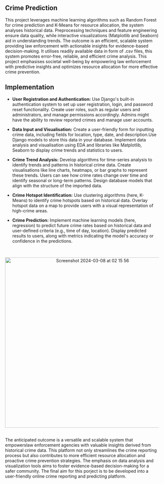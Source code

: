 ## Crime Prediction
This project leverages machine learning algorithms such as Random Forest for crime prediction and K-Means for resource allocation, the system analyses historical data.
Preprocessing techniques and feature engineering ensure data quality, while interactive visualizations (Matplotlib and Seaborn) aid in understanding trends. The outcome is an efficient, scalable system providing law enforcement with actionable insights for evidence-based decision-making.
It utilises readily available data in form of .csv files, this system promotes error-free, reliable, and efficient crime analysis. This project emphasises societal well-being by empowering law enforcement with predictive insights and optimizes resource allocation for more effective crime prevention.

## Implementation
* **User Registration and Authentication:** Use Django's built-in authentication system to set up user registration, login, and password reset functionality. Create user roles, such as regular users and administrators, and manage permissions accordingly. Admins might have the ability to review reported crimes and manage user accounts.

* **Data Input and Visualisation:** Create a user-friendly form for inputting crime data, including fields for location, type, date, and description.Use Django models to store this data in your database. Implement data analysis and visualisation using EDA and libraries like Matplotlib, Seaborn to display crime trends and statistics to users.

* **Crime Trend Analysis:** Develop algorithms for time-series analysis to identify trends and patterns in historical crime data. Create visualisations like line charts, heatmaps, or bar graphs to represent these trends. Users can see how crime rates change over time and identify seasonal or long-term patterns. Design database models that align with the structure of the imported data.

* **Crime Hotspot Identification:** Use clustering algorithms (here, K-Means) to identify crime hotspots based on historical data. Overlay hotspot data on a map to provide users with a visual representation of high-crime areas.

* **Crime Prediction:** Implement machine learning models (here, regression) to predict future crime rates based on historical data and user-defined criteria (e.g., time of day, location). Display predicted results to users, along with metrics indicating the model's accuracy or confidence in the predictions.
<br>
<p align="center">
<img width="557" alt="Screenshot 2024-03-08 at 02 15 56" src="https://github.com/kuhu42/crime-prediction/assets/143384804/26eec6f7-4b12-4767-a8dc-00f768fb799d">
</p>
<br>
The anticipated outcome is a versatile and scalable system that empowerslaw enforcement agencies with valuable insights derived from historical crime data. This platform not only streamlines the crime reporting process but also contributes to more efficient resource allocation and proactive crime prevention strategies. The emphasis on data analysis and visualization tools aims to foster evidence-based decision-making for a safer community.
The final aim for this porject is to be developed into a user-friendly online crime reporting and predicting platform.
